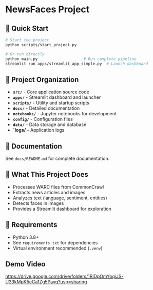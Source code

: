 # NewsFaces Project

## 🚀 Quick Start

```bash
# Start the project
python scripts/start_project.py

# Or run directly
python main.py                    # Run complete pipeline
streamlit run apps/streamlit_app_simple.py  # Launch dashboard
```

## 📁 Project Organization

- **`src/`** - Core application source code
- **`apps/`** - Streamlit dashboard and launcher
- **`scripts/`** - Utility and startup scripts
- **`docs/`** - Detailed documentation
- **`notebooks/`** - Jupyter notebooks for development
- **`config/`** - Configuration files
- **`data/`** - Data storage and database
- **`logs/** - Application logs

## 📖 Documentation

See `docs/README.md` for complete documentation.

## 🎯 What This Project Does

- Processes WARC files from CommonCrawl
- Extracts news articles and images
- Analyzes text (language, sentiment, entities)
- Detects faces in images
- Provides a Streamlit dashboard for exploration

## 🔧 Requirements

- Python 3.8+
- See `requirements.txt` for dependencies
- Virtual environment recommended (`.venv`)
## Demo Video
https://drive.google.com/drive/folders/1RlDpOmYoqiJS-U33kMpK5eCa1Zg5Pavq?usp=sharing
